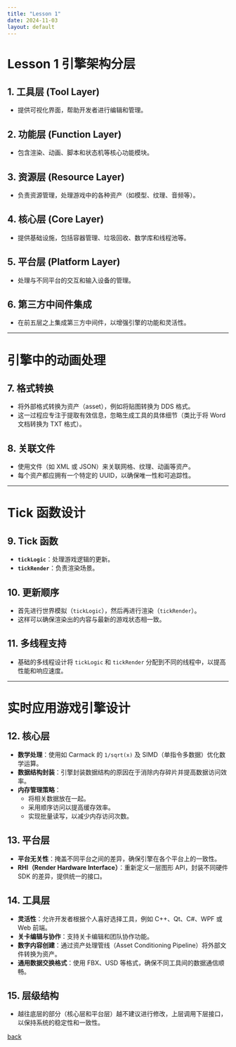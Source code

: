 ```yaml
---
title: "Lesson 1"
date: 2024-11-03
layout: default
---
```


# Lesson 1 引擎架构分层

## 1. 工具层 (Tool Layer)

- 提供可视化界面，帮助开发者进行编辑和管理。

## 2. 功能层 (Function Layer)

- 包含渲染、动画、脚本和状态机等核心功能模块。

## 3. 资源层 (Resource Layer)

- 负责资源管理，处理游戏中的各种资产（如模型、纹理、音频等）。

## 4. 核心层 (Core Layer)

- 提供基础设施，包括容器管理、垃圾回收、数学库和线程池等。

## 5. 平台层 (Platform Layer)

- 处理与不同平台的交互和输入设备的管理。

## 6. 第三方中间件集成

- 在前五层之上集成第三方中间件，以增强引擎的功能和灵活性。

---

# 引擎中的动画处理

## 7. 格式转换

- 将外部格式转换为资产（asset），例如将贴图转换为 DDS 格式。
- 这一过程应专注于提取有效信息，忽略生成工具的具体细节（类比于将 Word 文档转换为 TXT 格式）。

## 8. 关联文件

- 使用文件（如 XML 或 JSON）来关联网格、纹理、动画等资产。
- 每个资产都应拥有一个特定的 UUID，以确保唯一性和可追踪性。

---

# Tick 函数设计

## 9. Tick 函数

- **`tickLogic`**：处理游戏逻辑的更新。
- **`tickRender`**：负责渲染场景。

## 10. 更新顺序

- 首先进行世界模拟（`tickLogic`），然后再进行渲染（`tickRender`）。
- 这样可以确保渲染出的内容与最新的游戏状态相一致。

## 11. 多线程支持

- 基础的多线程设计将 `tickLogic` 和 `tickRender` 分配到不同的线程中，以提高性能和响应速度。

---

# 实时应用游戏引擎设计

## 12. 核心层

- **数学处理**：使用如 Carmack 的 `1/sqrt(x)` 及 SIMD（单指令多数据）优化数学运算。
- **数据结构封装**：引擎封装数据结构的原因在于消除内存碎片并提高数据访问效率。
- **内存管理策略**：
  - 将相关数据放在一起。
  - 采用顺序访问以提高缓存效率。
  - 实现批量读写，以减少内存访问次数。

## 13. 平台层

- **平台无关性**：掩盖不同平台之间的差异，确保引擎在各个平台上的一致性。
- **RHI（Render Hardware Interface）**：重新定义一层图形 API，封装不同硬件 SDK 的差异，提供统一的接口。

## 14. 工具层

- **灵活性**：允许开发者根据个人喜好选择工具，例如 C++、Qt、C#、WPF 或 Web 前端。
- **关卡编辑与协作**：支持关卡编辑和团队协作功能。
- **数字内容创建**：通过资产处理管线（Asset Conditioning Pipeline）将外部文件转换为资产。
- **通用数据交换格式**：使用 FBX、USD 等格式，确保不同工具间的数据通信顺畅。

## 15. 层级结构

- 越往底层的部分（核心层和平台层）越不建议进行修改，上层调用下层接口，以保持系统的稳定性和一致性。

[back](../_posts/2024-11-03-Games104笔记.md)
